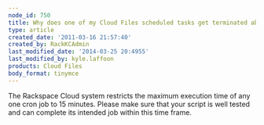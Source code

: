 ```yaml
---
node_id: 750
title: Why does one of my Cloud Files scheduled tasks get terminated abruptly?
type: article
created_date: '2011-03-16 21:57:40'
created_by: RackKCAdmin
last_modified_date: '2014-03-25 20:4955'
last_modified_by: kyle.laffoon
products: Cloud Files
body_format: tinymce
---
```


The Rackspace Cloud system restricts the maximum execution time of any
one cron job to 15 minutes. Please make sure that your script is well
tested and can complete its intended job within this time frame.

